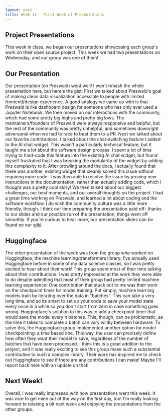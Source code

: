 ```yaml
---
layout: post
title: Week 14 - First Week of Presentations
---
```


## Project Presentations
This week in class, we began our presentations showcasing each group's work on their open source project. This week we had two presentations on Wednesday, and our group was one of them!

<!--more-->

## Our Presentation
Our presentation (on Preswald) went well! I won't rehash the whole presentation here, but here's the gist: First we talked about Preswald's goal of making clean data visualization accessible to people with limited frontend/design experience. A good analogy we came up with is that Preswald is like dashboard design for someone who has only ever used a Jupyter Notebook. We then moved on our interactions with the community, which had some pretty big highs and pretty big lows. The maintainers/founders of Preswald were always responsive and helpful, but the rest of the community was pretty unhelpful, and sometimes downright adversarial when we had to race to beat them to a PR. Next we talked about our favorite contributions. I talked about the chat-switching feature I added to the AI chat widget. This wasn't a particularly technical feature, but it taught me a lot about the software design process. I spent a lot of time trying to hard-code this feature into the existing AI chat widget, but found myself frustrated that I was breaking the modularity of the widget by adding this complexity to it. After prowling around the docs, I actually found that there was another, existing widget that cleanly solved this issue without requiring more code- I was then able to resolve the issue by proving new instructions in the documentation, rather than actually adding code, which I thought was a pretty cool story! We then talked about our biggest challenges, our best moments, and our overall thoughts on the project. I had a great time working on Preswald, and learned a lot about coding and the software workflow. I do wish the community culture was a little more friendly, though. I think our time preparing the presentation paid off- thanks to our slides and our practice run of the presentation, things went off smoothly. If you're curious to hear more, our presentation slides can be found on our [wiki](https://github.com/ossd-s25/wiki/wiki/Preswald).

## Huggingface
The other presentation of the week was from the group who worked on Huggingface, the machine learning/transformers library. I've actually used Huggingface before in some of my data science classes, so I was pretty excited to hear about their work! This group spent most of their time talking about their contributions. I was pretty impressed at the work they were able to do despite admitting that most of their group had pretty limited machine learning experience! One contribution that stuck out to me was their work on the checkpoint timer for model training. Put simply, machine learning models train by iterating over the data in "batches". This can take a very long time, and so its smart to set up your code to save your model state every once in a while so you don't start from zero in case something goes wrong. Huggingface's solution to this was to add a checkpoint timer that would save the model every $n$ batches. This, though, can be problematic, as the time it takes to complete a batch can vary wildly between hardware. To solve this, the Huggingface group implemented another option for model checkpointing: a time based one. This way, the user can precisely define how often they want their model to save, regardless of the number of batches that have been processed. I think this is a great addition to the project, and it was really exciting to see this group make such a substantial contribution to such a complex library. Their work has inspired me to check out Huggingface to see if there are any contributions I can make! Maybe I'll report back here with an update on that!

## Next Week!
Overall, I was really impressed with how presentations went this week. It was nice to get mine out of the way on the first day, too! I'm really looking forward to relaxing a bit next week and enjoying the presentations from the other groups.







